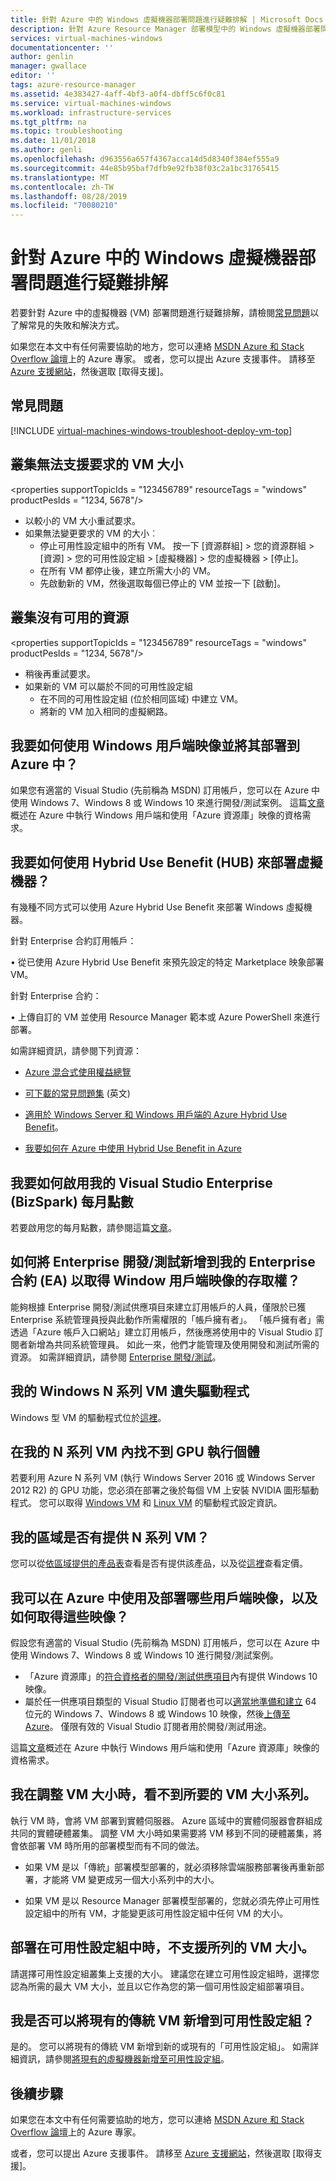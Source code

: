```yaml
---
title: 針對 Azure 中的 Windows 虛擬機器部署問題進行疑難排解 | Microsoft Docs
description: 針對 Azure Resource Manager 部署模型中的 Windows 虛擬機器部署問題進行疑難排解。
services: virtual-machines-windows
documentationcenter: ''
author: genlin
manager: gwallace
editor: ''
tags: azure-resource-manager
ms.assetid: 4e383427-4aff-4bf3-a0f4-dbff5c6f0c81
ms.service: virtual-machines-windows
ms.workload: infrastructure-services
ms.tgt_pltfrm: na
ms.topic: troubleshooting
ms.date: 11/01/2018
ms.author: genli
ms.openlocfilehash: d963556a657f4367acca14d5d8340f384ef555a9
ms.sourcegitcommit: 44e85b95baf7dfb9e92fb38f03c2a1bc31765415
ms.translationtype: MT
ms.contentlocale: zh-TW
ms.lasthandoff: 08/28/2019
ms.locfileid: "70080210"
---
```

# <a name="troubleshoot-deploying-windows-virtual-machine-issues-in-azure"></a>針對 Azure 中的 Windows 虛擬機器部署問題進行疑難排解

若要針對 Azure 中的虛擬機器 (VM) 部署問題進行疑難排解，請檢閱[常見問題](#top-issues)以了解常見的失敗和解決方式。

如果您在本文中有任何需要協助的地方，您可以連絡 [MSDN Azure 和 Stack Overflow 論壇](https://azure.microsoft.com/support/forums/)上的 Azure 專家。 或者，您可以提出 Azure 支援事件。 請移至 [Azure 支援網站](https://azure.microsoft.com/support/options/)，然後選取 [取得支援]。

## <a name="top-issues"></a>常見問題
[!INCLUDE [virtual-machines-windows-troubleshoot-deploy-vm-top](../../../includes/virtual-machines-windows-troubleshoot-deploy-vm-top.md)]

## <a name="the-cluster-cannot-support-the-requested-vm-size"></a>叢集無法支援要求的 VM 大小
\<properties supportTopicIds = "123456789" resourceTags = "windows" productPesIds = "1234, 5678"/>
- 以較小的 VM 大小重試要求。
- 如果無法變更要求的 VM 的大小︰
    - 停止可用性設定組中的所有 VM。 按一下 [資源群組] > 您的資源群組 > [資源] > 您的可用性設定組 > [虛擬機器] > 您的虛擬機器 > [停止]。
    - 在所有 VM 都停止後，建立所需大小的 VM。
    - 先啟動新的 VM，然後選取每個已停止的 VM 並按一下 [啟動]。


## <a name="the-cluster-does-not-have-free-resources"></a>叢集沒有可用的資源
\<properties supportTopicIds = "123456789" resourceTags = "windows" productPesIds = "1234, 5678"/>
- 稍後再重試要求。
- 如果新的 VM 可以屬於不同的可用性設定組
    - 在不同的可用性設定組 (位於相同區域) 中建立 VM。
    - 將新的 VM 加入相同的虛擬網路。

## <a name="how-can-i-use-and-deploy-a-windows-client-image-into-azure"></a>我要如何使用 Windows 用戶端映像並將其部署到 Azure 中？

如果您有適當的 Visual Studio (先前稱為 MSDN) 訂用帳戶，您可以在 Azure 中使用 Windows 7、Windows 8 或 Windows 10 來進行開發/測試案例。 這篇[文章](../windows/client-images.md)概述在 Azure 中執行 Windows 用戶端和使用「Azure 資源庫」映像的資格需求。

## <a name="how-can-i-deploy-a-virtual-machine-using-the-hybrid-use-benefit-hub"></a>我要如何使用 Hybrid Use Benefit (HUB) 來部署虛擬機器？

有幾種不同方式可以使用 Azure Hybrid Use Benefit 來部署 Windows 虛擬機器。

針對 Enterprise 合約訂用帳戶：

•   從已使用 Azure Hybrid Use Benefit 來預先設定的特定 Marketplace 映象部署 VM。

針對 Enterprise 合約：

•   上傳自訂的 VM 並使用 Resource Manager 範本或 Azure PowerShell 來進行部署。

如需詳細資訊，請參閱下列資源：

 - [Azure 混合式使用權益總覽](https://azure.microsoft.com/pricing/hybrid-use-benefit/)

 - [可下載的常見問題集](https://download.microsoft.com/download/4/2/1/4211AC94-D607-4A45-B472-4B30EDF437DE/Windows_Server_Azure_Hybrid_Use_FAQ_EN_US.pdf) \(英文\)

 - [適用於 Windows Server 和 Windows 用戶端的 Azure Hybrid Use Benefit](../windows/hybrid-use-benefit-licensing.md)。

 - [我要如何在 Azure 中使用 Hybrid Use Benefit in Azure](https://blogs.msdn.microsoft.com/azureedu/2016/04/13/how-can-i-use-the-hybrid-use-benefit-in-azure)

## <a name="how-do-i-activate-my-monthly-credit-for-visual-studio-enterprise-bizspark"></a>我要如何啟用我的 Visual Studio Enterprise (BizSpark) 每月點數

若要啟用您的每月點數，請參閱這篇[文章](https://azure.microsoft.com/offers/ms-azr-0064p/)。

## <a name="how-to-add-enterprise-devtest-to-my-enterprise-agreement-ea-to-get-access-to-window-client-images"></a>如何將 Enterprise 開發/測試新增到我的 Enterprise 合約 (EA) 以取得 Window 用戶端映像的存取權？

能夠根據 Enterprise 開發/測試供應項目來建立訂用帳戶的人員，僅限於已獲 Enterprise 系統管理員授與此動作所需權限的「帳戶擁有者」。 「帳戶擁有者」需透過「Azure 帳戶入口網站」建立訂用帳戶，然後應將使用中的 Visual Studio 訂閱者新增為共同系統管理員。 如此一來，他們才能管理及使用開發和測試所需的資源。 如需詳細資訊，請參閱 [Enterprise 開發/測試](https://azure.microsoft.com/offers/ms-azr-0148p/)。

## <a name="my-drivers-are-missing-for-my-windows-n-series-vm"></a>我的 Windows N 系列 VM 遺失驅動程式

Windows 型 VM 的驅動程式位於[這裡](../windows/n-series-driver-setup.md)。

## <a name="i-cant-find-a-gpu-instance-within-my-n-series-vm"></a>在我的 N 系列 VM 內找不到 GPU 執行個體

若要利用 Azure N 系列 VM (執行 Windows Server 2016 或 Windows Server 2012 R2) 的 GPU 功能，您必須在部署之後於每個 VM 上安裝 NVIDIA 圖形驅動程式。 您可以取得 [Windows VM](../windows/n-series-driver-setup.md) 和 [Linux VM](../linux/n-series-driver-setup.md) 的驅動程式設定資訊。

## <a name="is-n-series-vms-available-in-my-region"></a>我的區域是否有提供 N 系列 VM？

您可以從[依區域提供的產品表](https://azure.microsoft.com/regions/services)查看是否有提供該產品，以及從[這裡](https://azure.microsoft.com/pricing/details/virtual-machines/series/#n-series)查看定價。

## <a name="what-client-images-can-i-use-and-deploy-in-azure-and-how-to-i-get-them"></a>我可以在 Azure 中使用及部署哪些用戶端映像，以及如何取得這些映像？

假設您有適當的 Visual Studio (先前稱為 MSDN) 訂用帳戶，您可以在 Azure 中使用 Windows 7、Windows 8 或 Windows 10 進行開發/測試案例。 

- 「Azure 資源庫」的[符合資格者的開發/測試供應項目](../windows/client-images.md#eligible-offers)內有提供 Windows 10 映像。 
- 屬於任一供應項目類型的 Visual Studio 訂閱者也可以[適當地準備和建立](../windows/prepare-for-upload-vhd-image.md) 64 位元的 Windows 7、Windows 8 或 Windows 10 映像，然後[上傳至 Azure](../windows/upload-generalized-managed.md)。 僅限有效的 Visual Studio 訂閱者用於開發/測試用途。

這篇[文章](../windows/client-images.md)概述在 Azure 中執行 Windows 用戶端和使用「Azure 資源庫」映像的資格需求。

## <a name="i-am-not-able-to-see-vm-size-family-that-i-want-when-resizing-my-vm"></a>我在調整 VM 大小時，看不到所要的 VM 大小系列。

執行 VM 時，會將 VM 部署到實體伺服器。 Azure 區域中的實體伺服器會群組成共同的實體硬體叢集。 調整 VM 大小時如果需要將 VM 移到不同的硬體叢集，將會依部署 VM 時所用的部署模型而有不同的做法。

- 如果 VM 是以「傳統」部署模型部署的，就必須移除雲端服務部署後再重新部署，才能將 VM 變更成另一個大小系列中的大小。

- 如果 VM 是以 Resource Manager 部署模型部署的，您就必須先停止可用性設定組中的所有 VM，才能變更該可用性設定組中任何 VM 的大小。

## <a name="the-listed-vm-size-is-not-supported-while-deploying-in-availability-set"></a>部署在可用性設定組中時，不支援所列的 VM 大小。

請選擇可用性設定組叢集上支援的大小。 建議您在建立可用性設定組時，選擇您認為所需的最大 VM 大小，並且以它作為您的第一個可用性設定組部署項目。

## <a name="can-i-add-an-existing-classic-vm-to-an-availability-set"></a>我是否可以將現有的傳統 VM 新增到可用性設定組？

是的。 您可以將現有的傳統 VM 新增到新的或現有的「可用性設定組」。 如需詳細資訊，請參閱[將現有的虛擬機器新增至可用性設定組](/previous-versions/azure/virtual-machines/windows/classic/configure-availability-classic#addmachine)。


## <a name="next-steps"></a>後續步驟
如果您在本文中有任何需要協助的地方，您可以連絡 [MSDN Azure 和 Stack Overflow 論壇](https://azure.microsoft.com/support/forums/)上的 Azure 專家。

或者，您可以提出 Azure 支援事件。 請移至 [Azure 支援網站](https://azure.microsoft.com/support/options/)，然後選取 [取得支援]。
